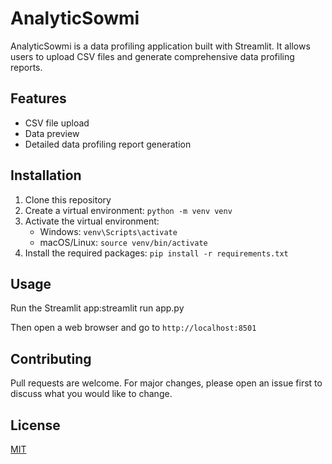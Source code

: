 # AnalyticSowmi

AnalyticSowmi is a data profiling application built with Streamlit. It allows users to upload CSV files and generate comprehensive data profiling reports.

## Features

- CSV file upload
- Data preview
- Detailed data profiling report generation

## Installation

1. Clone this repository
2. Create a virtual environment: `python -m venv venv`
3. Activate the virtual environment:
   - Windows: `venv\Scripts\activate`
   - macOS/Linux: `source venv/bin/activate`
4. Install the required packages: `pip install -r requirements.txt`

## Usage

Run the Streamlit app:streamlit run app.py

Then open a web browser and go to `http://localhost:8501`

## Contributing

Pull requests are welcome. For major changes, please open an issue first to discuss what you would like to change.

## License

[MIT](https://choosealicense.com/licenses/mit/)